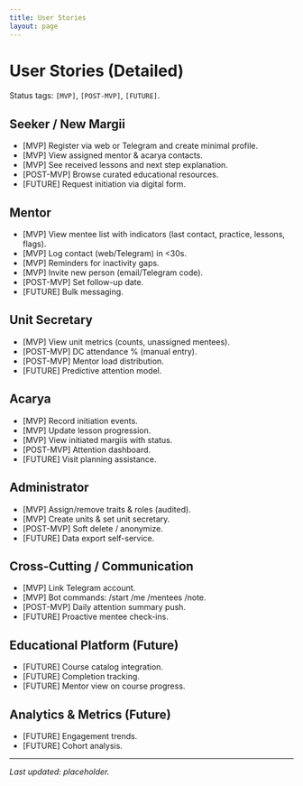```yaml
---
title: User Stories
layout: page
---
```


# User Stories (Detailed)

Status tags: `[MVP]`, `[POST-MVP]`, `[FUTURE]`.

## Seeker / New Margii
- [MVP] Register via web or Telegram and create minimal profile.
- [MVP] View assigned mentor & acarya contacts.
- [MVP] See received lessons and next step explanation.
- [POST-MVP] Browse curated educational resources.
- [FUTURE] Request initiation via digital form.

## Mentor
- [MVP] View mentee list with indicators (last contact, practice, lessons, flags).
- [MVP] Log contact (web/Telegram) in <30s.
- [MVP] Reminders for inactivity gaps.
- [MVP] Invite new person (email/Telegram code).
- [POST-MVP] Set follow-up date.
- [FUTURE] Bulk messaging.

## Unit Secretary
- [MVP] View unit metrics (counts, unassigned mentees).
- [POST-MVP] DC attendance % (manual entry).
- [POST-MVP] Mentor load distribution.
- [FUTURE] Predictive attention model.

## Acarya
- [MVP] Record initiation events.
- [MVP] Update lesson progression.
- [MVP] View initiated margiis with status.
- [POST-MVP] Attention dashboard.
- [FUTURE] Visit planning assistance.

## Administrator
- [MVP] Assign/remove traits & roles (audited).
- [MVP] Create units & set unit secretary.
- [POST-MVP] Soft delete / anonymize.
- [FUTURE] Data export self-service.

## Cross-Cutting / Communication
- [MVP] Link Telegram account.
- [MVP] Bot commands: /start /me /mentees /note.
- [POST-MVP] Daily attention summary push.
- [FUTURE] Proactive mentee check-ins.

## Educational Platform (Future)
- [FUTURE] Course catalog integration.
- [FUTURE] Completion tracking.
- [FUTURE] Mentor view on course progress.

## Analytics & Metrics (Future)
- [FUTURE] Engagement trends.
- [FUTURE] Cohort analysis.

---
_Last updated: placeholder._
